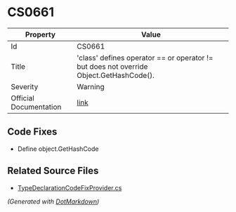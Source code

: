 # CS0661

| Property               | Value                                                                                       |
| ---------------------- | ------------------------------------------------------------------------------------------- |
| Id                     | CS0661                                                                                      |
| Title                  | 'class' defines operator == or operator \!= but does not override Object\.GetHashCode\(\)\. |
| Severity               | Warning                                                                                     |
| Official Documentation | [link](http://docs.microsoft.com/en-us/dotnet/csharp/misc/cs0661)                           |

## Code Fixes

* Define object\.GetHashCode

## Related Source Files

* [TypeDeclarationCodeFixProvider.cs](../../src/CodeFixes/CSharp/CodeFixes/TypeDeclarationCodeFixProvider.cs)

*\(Generated with [DotMarkdown](http://github.com/JosefPihrt/DotMarkdown)\)*